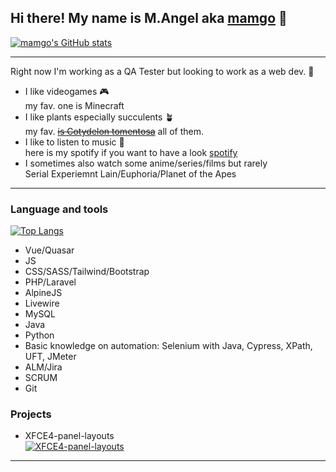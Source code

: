 ## Hi there! My name is M.Angel aka [mamgo]([website](https://github.com/mamgodev)) 🥭

[![mamgo's GitHub stats](https://github-readme-stats.vercel.app/api?username=mamgodev&count_private=true&show_icons=true)](https://github.com/anuraghazra/github-readme-stats)

---

Right now I'm working as a QA Tester but looking to work as a web dev. 🧐 

- I like videogames 🎮 
  <br>my fav. one is Minecraft
- I like plants especially succulents 🪴
  <br>my fav. [~~is Cotydelon tomentosa~~](https://en.wikipedia.org/wiki/Cotyledon_tomentosa) all of them.
- I like to listen to music 🎵 
  <br>here is my spotify if you want to have a look [spotify](https://open.spotify.com/user/shiinyx)
- I sometimes also watch some anime/series/films but rarely
  <br>Serial Experiemnt Lain/Euphoria/Planet of the Apes

---

### Language and tools

[![Top Langs](https://github-readme-stats.vercel.app/api/top-langs/?username=anuraghazra&layout=compact)](https://github.com/anuraghazra/github-readme-stats)

- Vue/Quasar
- JS
- CSS/SASS/Tailwind/Bootstrap
- PHP/Laravel
- AlpineJS
- Livewire
- MySQL
- Java
- Python
- Basic knowledge on automation: Selenium with Java, Cypress, XPath, UFT, JMeter
- ALM/Jira
- SCRUM
- Git

### Projects

- XFCE4-panel-layouts
    <br>[![XFCE4-panel-layouts](https://github-readme-stats.vercel.app/api/pin/?username=mamgodev&repo=XFCE4-panel-layouts)](https://github.com/anuraghazra/github-readme-stats)

---


